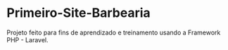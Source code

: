 # Primeiro-Site-Barbearia

 Projeto feito para fins de aprendizado e treinamento usando a Framework PHP - Laravel.
 
 
